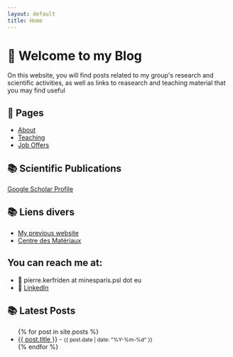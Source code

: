 ```yaml
---
layout: default
title: Home
---
```


# 📝 Welcome to my Blog

On this website, you will find posts related to my group's research and scientific activities, as well as links to reasearch and teaching material that you may find useful

## 📁 Pages

- [About](/blog/about/)
- [Teaching](/blog/teaching/)
- [Job Offers](/blog/job_offers/)

## 📚 Scientific Publications

[Google Scholar Profile](https://scholar.google.com/citations?hl=en&user=EV2wmsgAAAAJ&view_op=list_works&sortby=pubdate)

## 📚 Liens divers

- [My previous website](https://computationalengin.blogspot.com/)
- [Centre des Matériaux](https://www.linkedin.com/company/centre-des-materiaux-mines-paris/?viewAsMember=true)

## You can reach me at:

- 📧 pierre.kerfriden at minesparis.psl dot eu
- 💼 [LinkedIn](https://www.linkedin.com/in/pierrekerfriden/?originalSubdomain=fr)

## 📚 Latest Posts

<ul>
  {% for post in site.posts %}
    <li>
      <a href="{{ site.baseurl }}{{ post.url }}">{{ post.title }}</a> - <small>{{ post.date | date: "%Y-%m-%d" }}</small>
    </li>
  {% endfor %}
</ul>





